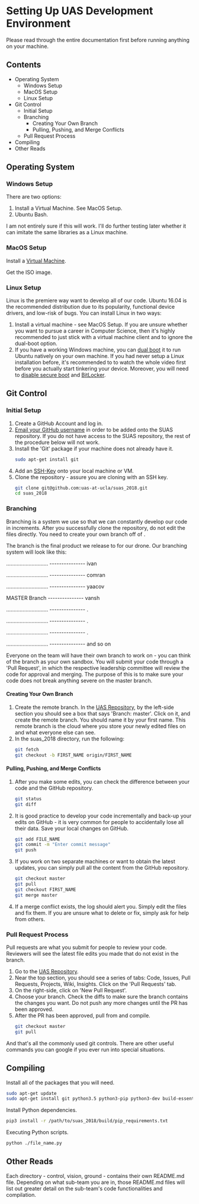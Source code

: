 # Setting Up UAS Development Environment
Please read through the entire documentation first before running anything on your machine.

## Contents
 * Operating System
   * Windows Setup
   * MacOS Setup
   * Linux Setup
 * Git Control
   * Initial Setup
   * Branching
     * Creating Your Own Branch
     * Pulling, Pushing, and Merge Conflicts
   * Pull Request Process
 * Compiling
 * Other Reads

## Operating System

### Windows Setup
There are two options:
1. Install a Virtual Machine. See MacOS Setup.
2. Ubuntu Bash.

I am not entirely sure if this will work. I'll do further testing later whether
it can imitate the same libraries as a Linux machine.

### MacOS Setup
Install a [Virtual Machine](https://www.virtualbox.org/wiki/Downloads).

Get the ISO image.

### Linux Setup
Linux is the premiere way want to develop all of our code. Ubuntu 16.04 is the recommended distribution due to its popularity, functional device drivers, and low-risk of bugs. You can install Linux in two ways:
1. Install a virtual machine - see MacOS Setup. If you are unsure whether you
   want to pursue a career in Computer Science, then it's highly recommended to
   just stick with a virtual machine client and to ignore the dual-boot option.
2. If you have a working Windows machine, you can [dual boot](https://www.youtube.com/watch?v=qNeJvujdB-0) it to run Ubuntu
   natively on your own machine. If you had never setup a Linux installation
   before, it's recommended to to watch the whole video first before you
   actually start tinkering your device. Moreover, you will need to [disable
   secure
   boot](https://docs.microsoft.com/en-us/windows-hardware/manufacture/desktop/boot-to-uefi-mode-or-legacy-bios-mode)
   and [BitLocker](https://www.youtube.com/watch?v=RT-Acsx549c).

## Git Control

### Initial Setup
1. Create a GitHub Account and log in.
2. [Email your GitHub username](http://uclauas.com/contact.php) in order to be
   added onto the SUAS repository. If you do not have access to the SUAS
   repository, the rest of the procedure below will not work.
3. Install the 'Git' package if your machine does not already have it.
   ```bash
   sudo apt-get install git
   ```
4. Add an [SSH-Key](https://help.github.com/articles/generating-a-new-ssh-key-and-adding-it-to-the-ssh-agent/) onto your local machine or VM.
5. Clone the repository - assure you are cloning with an SSH key.
   ```bash
   git clone git@github.com:uas-at-ucla/suas_2018.git
   cd suas_2018
   ```
### Branching
Branching is a system we use so that we can constantly develop our code in
increments. After you successfully clone the repository, do not edit the files
directly. You need to create your own branch off of <MASTER>.

The <MASTER> branch is the final product we release to for our drone. Our branching
system will look like this:

............................ --------------- ivan

............................ --------------- comran

............................ --------------- yaacov

MASTER Branch --------------- vansh

............................ --------------- .

............................ --------------- .

............................ --------------- .

............................ --------------- and so on

Everyone on the team will have their own branch to work on - you can think of
the branch as your own sandbox. You will submit your code through a 'Pull
Request', in which the respective leadership committee will review the code for
approval and merging. The purpose of this is to make sure your code does not break anything severe on the master branch.

#### Creating Your Own Branch
1. Create the remote branch. In the [UAS Repository](https://github.com/uas-at-ucla/suas_2018), by the
   left-side section you should see a box that says 'Branch: master'. Click on it,
   and create the remote branch. You should name it by your first name. This
   remote branch is the cloud where you store your newly edited files on and
   what everyone else can see.
2. In the suas_2018 directory, run the following:
   ```bash
   git fetch
   git checkout -b FIRST_NAME origin/FIRST_NAME
   ```

#### Pulling, Pushing, and Merge Conflicts
1. After you make some edits, you can check the difference between your
   code and the GitHub repository.
   ```bash
   git status
   git diff
   ```
2. It is good practice to develop your code incrementally and back-up your edits
   on GitHub - it is very common for people to accidentally lose all their
   data. Save your local changes on GitHub.
   ```bash
   git add FILE_NAME
   git commit -m "Enter commit message"
   git push
   ```
3. If you work on two separate machines or want to obtain the latest <MASTER>
   updates, you can simply pull all the content from the GitHub repository.
   ```bash
   git checkout master
   git pull
   git checkout FIRST_NAME
   git merge master
   ```
4. If a merge conflict exists, the log should alert you. Simply edit the files
   and fix them. If you are unsure what to delete or fix, simply ask for help
   from others.

### Pull Request Process
Pull requests are what you submit for people to review your code. Reviewers will
see the latest file edits you made that do not exist in the <MASTER> branch.

1. Go to the [UAS Repository](https://github.com/uas-at-ucla/suas_2018).
2. Near the top section, you should see a series of tabs: Code, Issues, Pull
   Requests, Projects, Wiki, Insights. Click on the 'Pull Requests' tab.
3. On the right-side, click on 'New Pull Request'.
4. Choose your branch. Check the diffs to make sure the branch contains the
   changes you want. Do not push any more changes until the PR has been approved.
5. After the PR has been approved, pull from <MASTER> and compile.
   ```bash
   git checkout master
   git pull
   ```
And that's all the commonly used git controls. There are other useful commands you can google if you ever run into special situations.

## Compiling
Install all of the packages that you will need.
```bash
sudo apt-get update
sudo apt-get install git python3.5 python3-pip python3-dev build-essential
```

Install Python dependencies.
```bash
pip3 install -r /path/to/suas_2018/build/pip_requirements.txt
```

Executing Python scripts.
```bash
python ./file_name.py
```

## Other Reads
Each directory - control, vision, ground - contains their own README.md
file. Depending on what sub-team you are in, those README.md files will list out
greater detail on the sub-team's code functionalities and compilation.